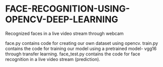 # FACE-RECOGNITION-USING-OPENCV-DEEP-LEARNING
Recognized faces in a live video stream through webcam

face.py contains code for creating our own dataset using opencv.
train.py contains the code for training our model using a pretrained model- vgg16 through transfer learning.
face_test.py contains the code for face recognition in a live video stream (prediction).
